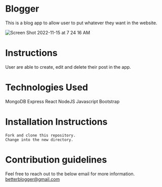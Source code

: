 # Blogger
This is a blog app to allow user to put whatever they want in the website.

![Screen Shot 2022-11-15 at 7 24 16 AM](https://user-images.githubusercontent.com/111710630/201957967-42ce0e67-23b0-4783-bed6-7778d753a643.png)
# Instructions
User are able to create, edit and delete their post in the app.

# Technologies Used
MongoDB
Express
React
NodeJS
Javascript
Bootstrap

# Installation Instructions
`Fork and clone this repository.`  
`Change into the new directory.`

# Contribution guidelines
Feel free to reach out to the below email for more information.
betterblogger@gmail.com






